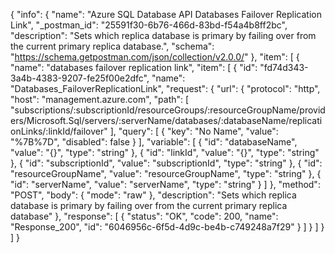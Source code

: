 {
  "info": {
    "name": "Azure SQL Database API Databases Failover Replication Link",
    "_postman_id": "25591f30-6b76-466d-83bd-f54a4b8ff2bc",
    "description": "Sets which replica database is primary by failing over from the current primary replica database.",
    "schema": "https://schema.getpostman.com/json/collection/v2.0.0/"
  },
  "item": [
    {
      "name": "databases failover replication link",
      "item": [
        {
          "id": "fd74d343-3a4b-4383-9207-fe25f00e2dfc",
          "name": "Databases_FailoverReplicationLink",
          "request": {
            "url": {
              "protocol": "http",
              "host": "management.azure.com",
              "path": [
                "subscriptions/:subscriptionId/resourceGroups/:resourceGroupName/providers/Microsoft.Sql/servers/:serverName/databases/:databaseName/replicationLinks/:linkId/failover"
              ],
              "query": [
                {
                  "key": "No Name",
                  "value": "%7B%7D",
                  "disabled": false
                }
              ],
              "variable": [
                {
                  "id": "databaseName",
                  "value": "{}",
                  "type": "string"
                },
                {
                  "id": "linkId",
                  "value": "{}",
                  "type": "string"
                },
                {
                  "id": "subscriptionId",
                  "value": "subscriptionId",
                  "type": "string"
                },
                {
                  "id": "resourceGroupName",
                  "value": "resourceGroupName",
                  "type": "string"
                },
                {
                  "id": "serverName",
                  "value": "serverName",
                  "type": "string"
                }
              ]
            },
            "method": "POST",
            "body": {
              "mode": "raw"
            },
            "description": "Sets which replica database is primary by failing over from the current primary replica database"
          },
          "response": [
            {
              "status": "OK",
              "code": 200,
              "name": "Response_200",
              "id": "6046956c-6f5d-4d9c-be4b-c749248a7f29"
            }
          ]
        }
      ]
    }
  ]
}